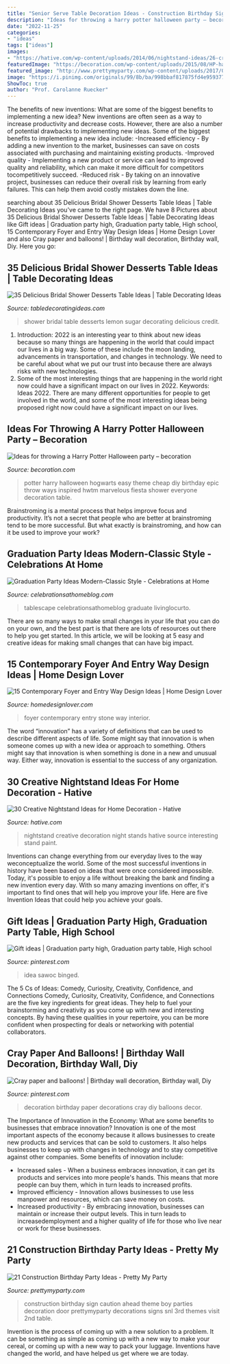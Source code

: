 ```yaml
---
title: "Senior Serve Table Decoration Ideas - Construction Birthday Sign Caution Ahead Theme Boy Parties Decoration Door Prettymyparty Decorations Signs Snl 3rd Themes Visit 2nd Table"
description: "Ideas for throwing a harry potter halloween party – becoration"
date: "2022-11-25"
categories:
- "ideas"
tags: ["ideas"]
images:
- "https://hative.com/wp-content/uploads/2014/06/nightstand-ideas/26-creative-nightstand-ideas.jpg"
featuredImage: "https://becoration.com/wp-content/uploads/2015/08/HP-halloween-party-4.jpg"
featured_image: "http://www.prettymyparty.com/wp-content/uploads/2017/07/construction-party-ideas-sign.jpg"
image: "https://i.pinimg.com/originals/99/8b/ba/998bbaf817875fd4e95937792423bb27.jpg"
ShowToc: true
author: "Prof. Carolanne Ruecker"
---
```



The benefits of new inventions: What are some of the biggest benefits to implementing a new idea?
New inventions are often seen as a way to increase productivity and decrease costs. However, there are also a number of potential drawbacks to implementing new ideas. Some of the biggest benefits to implementing a new idea include: 
-Increased efficiency - By adding a new invention to the market, businesses can save on costs associated with purchasing and maintaining existing products. 
-Improved quality - Implementing a new product or service can lead to improved quality and reliability, which can make it more difficult for competitors tocompetitively succeed. 
-Reduced risk - By taking on an innovative project, businesses can reduce their overall risk by learning from early failures. This can help them avoid costly mistakes down the line.

	

		
searching about 35 Delicious Bridal Shower Desserts Table Ideas | Table Decorating Ideas you've came to the right page. We have 8 Pictures about 35 Delicious Bridal Shower Desserts Table Ideas | Table Decorating Ideas like Gift ideas | Graduation party high, Graduation party table, High school, 15 Contemporary Foyer and Entry Way Design Ideas | Home Design Lover and also Cray paper and balloons! | Birthday wall decoration, Birthday wall, Diy. Here you go:
		
    
## 35 Delicious Bridal Shower Desserts Table Ideas | Table Decorating Ideas

<img loading=lazy src="http://lemon-sugar.com/wp-content/uploads/2013/02/Abbeys-Shower-1-2.jpg" onerror="this.onerror=null;this.src='https://tse4.mm.bing.net/th?id=OIP.YeOnzkbI81NrdikV_InCkAHaLJ&amp;pid=15.1';" alt="35 Delicious Bridal Shower Desserts Table Ideas | Table Decorating Ideas">

_Source: tabledecoratingideas.com_

>shower bridal table desserts lemon sugar decorating delicious credit. 

	

1) Introduction: 2022 is an interesting year to think about new ideas because so many things are happening in the world that could impact our lives in a big way. Some of these include the moon landing, advancements in transportation, and changes in technology. We need to be careful about what we put our trust into because there are always risks with new technologies.
2) Some of the most interesting things that are happening in the world right now could have a significant impact on our lives in 2022. Keywords: Ideas 2022. There are many different opportunities for people to get involved in the world, and some of the most interesting ideas being proposed right now could have a significant impact on our lives.

    
## Ideas For Throwing A Harry Potter Halloween Party – Becoration

<img loading=lazy src="https://becoration.com/wp-content/uploads/2015/08/HP-halloween-party-4.jpg" onerror="this.onerror=null;this.src='https://tse2.mm.bing.net/th?id=OIP.sXSEjl98PmvoukVu_ezDAQHaKR&amp;pid=15.1';" alt="Ideas for throwing a Harry Potter Halloween party – becoration">

_Source: becoration.com_

>potter harry halloween hogwarts easy theme cheap diy birthday epic throw ways inspired hwtm marvelous fiesta shower everyone decoration table. 

	

Brainstroming is a mental process that helps improve focus and productivity. It’s not a secret that people who are better at brainstroming tend to be more successful. But what exactly is brainstroming, and how can it be used to improve your work?

    
## Graduation Party Ideas Modern-Classic Style - Celebrations At Home

<img loading=lazy src="https://celebrationsathomeblog.com/wp-content/uploads/2014/03/graduation-party-tablescape.jpg" onerror="this.onerror=null;this.src='https://tse4.mm.bing.net/th?id=OIP.HjmufOgKCtRI--T0omSMgwHaKc&amp;pid=15.1';" alt="Graduation Party Ideas Modern-Classic Style - Celebrations at Home">

_Source: celebrationsathomeblog.com_

>tablescape celebrationsathomeblog graduate livinglocurto. 

	

There are so many ways to make small changes in your life that you can do on your own, and the best part is that there are lots of resources out there to help you get started. In this article, we will be looking at 5 easy and creative ideas for making small changes that can have big impact.

    
## 15 Contemporary Foyer And Entry Way Design Ideas | Home Design Lover

<img loading=lazy src="https://homedesignlover.com/wp-content/uploads/2013/10/1-link-foyer.jpg" onerror="this.onerror=null;this.src='https://tse4.mm.bing.net/th?id=OIP.RlbPdUV-QDF0MuU2by258wHaEy&amp;pid=15.1';" alt="15 Contemporary Foyer and Entry Way Design Ideas | Home Design Lover">

_Source: homedesignlover.com_

>foyer contemporary entry stone way interior. 

	

The word “innovation” has a variety of definitions that can be used to describe different aspects of life. Some might say that innovation is when someone comes up with a new idea or approach to something. Others might say that innovation is when something is done in a new and unusual way. Either way, innovation is essential to the success of any organization.

    
## 30 Creative Nightstand Ideas For Home Decoration - Hative

<img loading=lazy src="https://hative.com/wp-content/uploads/2014/06/nightstand-ideas/26-creative-nightstand-ideas.jpg" onerror="this.onerror=null;this.src='https://tse1.mm.bing.net/th?id=OIP.Kpn5D3Uffo6GMB_cUI4ZAAHaJ4&amp;pid=15.1';" alt="30 Creative Nightstand Ideas for Home Decoration - Hative">

_Source: hative.com_

>nightstand creative decoration night stands hative source interesting stand paint. 

	

Inventions can change everything from our everyday lives to the way weconceptualize the world. Some of the most successful inventions in history have been based on ideas that were once considered impossible. Today, it's possible to enjoy a life without breaking the bank and finding a new invention every day. With so many amazing inventions on offer, it's important to find ones that will help you improve your life. Here are five Invention Ideas that could help you achieve your goals.

    
## Gift Ideas | Graduation Party High, Graduation Party Table, High School

<img loading=lazy src="https://i.pinimg.com/originals/99/8b/ba/998bbaf817875fd4e95937792423bb27.jpg" onerror="this.onerror=null;this.src='https://tse2.mm.bing.net/th?id=OIP.uSHBrV2DDYwfDCbqWL1PbAHaJ3&amp;pid=15.1';" alt="Gift ideas | Graduation party high, Graduation party table, High school">

_Source: pinterest.com_

>idea sawoc binged. 

	

The 5 Cs of Ideas: Comedy, Curiosity, Creativity, Confidence, and Connections
Comedy, Curiosity, Creativity, Confidence, and Connections are the five key ingredients for great ideas. They help to fuel your brainstorming and creativity as you come up with new and interesting concepts. By having these qualities in your repertoire, you can be more confident when prospecting for deals or networking with potential collaborators.

    
## Cray Paper And Balloons! | Birthday Wall Decoration, Birthday Wall, Diy

<img loading=lazy src="https://i.pinimg.com/736x/1b/6a/dd/1b6add8047fc483ef434c11ec7c8879f.jpg" onerror="this.onerror=null;this.src='https://tse4.mm.bing.net/th?id=OIP.DlOjptyD407ODnKPAfNVjAHaFj&amp;pid=15.1';" alt="Cray paper and balloons! | Birthday wall decoration, Birthday wall, Diy">

_Source: pinterest.com_

>decoration birthday paper decorations cray diy balloons decor. 

	

The Importance of Innovation in the Economy: What are some benefits to businesses that embrace innovation?
Innovation is one of the most important aspects of the economy because it allows businesses to create new products and services that can be sold to customers. It also helps businesses to keep up with changes in technology and to stay competitive against other companies. Some benefits of innovation include: 
- Increased sales - When a business embraces innovation, it can get its products and services into more people's hands. This means that more people can buy them, which in turn leads to increased profits. 
- Improved efficiency - Innovation allows businesses to use less manpower and resources, which can save money on costs. 
- Increased productivity - By embracing innovation, businesses can maintain or increase their output levels. This in turn leads to increasedemployment and a higher quality of life for those who live near or work for these businesses.

    
## 21 Construction Birthday Party Ideas - Pretty My Party

<img loading=lazy src="http://www.prettymyparty.com/wp-content/uploads/2017/07/construction-party-ideas-sign.jpg" onerror="this.onerror=null;this.src='https://tse4.mm.bing.net/th?id=OIP._o-iLqfW1grguLzyA1bIMAHaLH&amp;pid=15.1';" alt="21 Construction Birthday Party Ideas - Pretty My Party">

_Source: prettymyparty.com_

>construction birthday sign caution ahead theme boy parties decoration door prettymyparty decorations signs snl 3rd themes visit 2nd table. 

	

Invention is the process of coming up with a new solution to a problem. It can be something as simple as coming up with a new way to make your cereal, or coming up with a new way to pack your luggage. Inventions have changed the world, and have helped us get where we are today.

